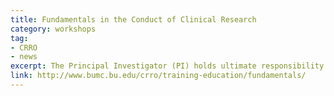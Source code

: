 ```yaml
---
title: Fundamentals in the Conduct of Clinical Research
category: workshops
tag: 
- CRRO
- news
excerpt: The Principal Investigator (PI) holds ultimate responsibility for the design, conduct, and management of a research study which requires up-to-date skills and knowledge.  Using International Conference on Harmonization Good Clinical Practice as the gold standard for the conduct of human research studies, this rigorous training for new and experienced clinical researchers who are interested in a refresher. Note that tyhis training takes place over two half-days. 
link: http://www.bumc.bu.edu/crro/training-education/fundamentals/
---
```

